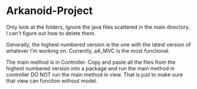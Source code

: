 # Arkanoid-Project
Only look at the folders,
Ignore the java files scattered in the main directory. I can't figure out how to delete them.

Generally, the highest numbered version is the one with the latest version of whatever I'm working on.
Currently, a4_MVC is the most functional.

The main method is in Controller.
Copy and paste all the files from the highest numbered version into a package and run the main method in controller
DO NOT run the main method in view. That is just to make sure that view can function without model.




